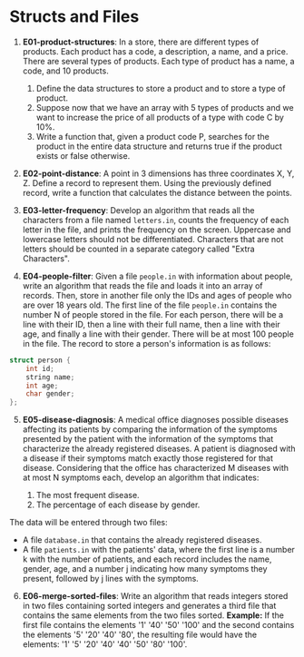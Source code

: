 # Structs and Files

1) **E01-product-structures**: In a store, there are different types of products. Each product has a code, a description, a name, and a price. There are several types of products. Each type of product has a name, a code, and 10 products.

    1. Define the data structures to store a product and to store a type of product.
    2. Suppose now that we have an array with 5 types of products and we want to increase the price of all products of a type with code C by 10%.
    3. Write a function that, given a product code P, searches for the product in the entire data structure and returns true if the product exists or false otherwise.

2) **E02-point-distance**: A point in 3 dimensions has three coordinates X, Y, Z. Define a record to represent them. Using the previously defined record, write a function that calculates the distance between the points.

3) **E03-letter-frequency**: Develop an algorithm that reads all the characters from a file named `letters.in`, counts the frequency of each letter in the file, and prints the frequency on the screen. Uppercase and lowercase letters should not be differentiated. Characters that are not letters should be counted in a separate category called "Extra Characters".

4) **E04-people-filter**: Given a file `people.in` with information about people, write an algorithm that reads the file and loads it into an array of records. Then, store in another file only the IDs and ages of people who are over 18 years old. The first line of the file `people.in` contains the number N of people stored in the file. For each person, there will be a line with their ID, then a line with their full name, then a line with their age, and finally a line with their gender. There will be at most 100 people in the file. The record to store a person's information is as follows:

``` c++
struct person {
    int id;
    string name;
    int age;
    char gender;
};
```

5) **E05-disease-diagnosis**: A medical office diagnoses possible diseases affecting its patients by comparing the information of the symptoms presented by the patient with the information of the symptoms that characterize the already registered diseases. A patient is diagnosed with a disease if their symptoms match exactly those registered for that disease. Considering that the office has characterized M diseases with at most N symptoms each, develop an algorithm that indicates:

    1. The most frequent disease.
    2. The percentage of each disease by gender.

The data will be entered through two files:

- A file `database.in` that contains the already registered diseases.
- A file `patients.in` with the patients' data, where the first line is a number k with the number of patients, and each record includes the name, gender, age, and a number j indicating how many symptoms they present, followed by j lines with the symptoms.

6) **E06-merge-sorted-files**: Write an algorithm that reads integers stored in two files containing sorted integers and generates a third file that contains the same elements from the two files sorted. **Example:** If the first file contains the elements '1' '40' '50' '100' and the second contains the elements '5' '20' '40' '80', the resulting file would have the elements: '1' '5' '20' '40' '40' '50' '80' '100'.
